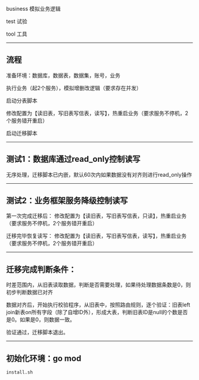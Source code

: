 business    模拟业务逻辑

test        试验

tool        工具

----
流程
----

准备环境：数据库，数据表，数据集，账号，业务    

执行业务（起2个服务），模拟增删改逻辑（要求存在并发）

启动分表脚本

修改配置为【读旧表，写旧表写信表，读写】，热重启业务（要求服务不停机，2个服务错开重启）

启动迁移脚本

---
测试1：数据库通过read_only控制读写
---

无序处理，迁移脚本已内嵌，默认60次内如果数据没有对齐则进行read_only操作


---
测试2：业务框架服务降级控制读写
---

第一次完成迁移后： 修改配置为【读旧表，写旧表写信表，只读】，热重启业务（要求服务不停机，2个服务错开重启）

迁移完毕恢复读写： 修改配置为【读旧表，写旧表写信表，读写】，热重启业务（要求服务不停机，2个服务错开重启）


----
迁移完成判断条件：
----

时差范围内，从旧表读取数据，判断是否需要处理，如果待处理数据条数是0，则初步判断数据已对齐

数据对齐后，开始执行校验程序，从旧表中，按照路由规则，逐个验证：旧表left join新表on所有字段（除了自增ID外），形成大表，判断旧表ID是null的个数是否是0。如果是0，则数据一致。

验证通过，迁移脚本退出。


----
初始化环境：go mod
----

```shell
install.sh
```
